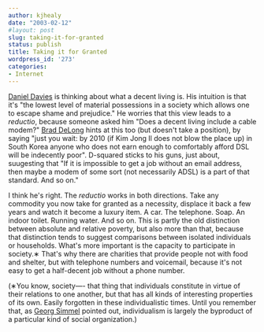 ```yaml
---
author: kjhealy
date: "2003-02-12"
#layout: post
slug: taking-it-for-granted
status: publish
title: Taking it for Granted
wordpress_id: '273'
categories:
- Internet
---
```


[Daniel Davies](http://d-squareddigest.blogspot.com/2003_02_09_d-squareddigest_archive.html#88857088) is thinking about what a decent living is. His intuition is that it's "the lowest level of material possessions in a society which allows one to escape shame and prejudice." He worries that this view leads to a *reductio*, because someone asked him "Does a decent living include a cable modem?" [Brad DeLong](http://www.j-bradford-delong.net/movable_type/2003_archives/000015.html) hints at this too (but doesn't take a position), by saying "just you wait: by 2010 (if Kim Jong Il does not blow the place up) in South Korea anyone who does not earn enough to comfortably afford DSL will be indecently poor". D-squared sticks to his guns, just about, suugesting that "If it is impossible to get a job without an email address, then maybe a modem of some sort (not necessarily ADSL) is a part of that standard. And so on."

I think he's right. The *reductio* works in both directions. Take any commodity you now take for granted as a necessity, displace it back a few years and watch it become a luxury item. A car. The telephone. Soap. An indoor toilet. Running water. And so on. This is partly the old distinction between absolute and relative poverty, but also more than that, because that distinction tends to suggest comparisons between isolated individuals or households. What's more important is the capacity to participate in society.&lowast; That's why there are charities that provide people not with food and shelter, but with telephone numbers and voicemail, because it's not easy to get a half-decent job without a phone number.

(&lowast;You know, society—- that thing that individuals constitute in virtue of their relations to one another, but that has all kinds of interesting properties of its own. Easily forgotten in these individualistic times. Until you remember that, as [Georg Simmel](http://socio.ch/sim/index_sim.htm) pointed out, individualism is largely the byproduct of a particular kind of social organization.)
